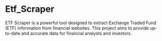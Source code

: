 # Etf_Scraper
ETF Scraper is a powerful tool designed to extract Exchange Traded Fund (ETF) information from financial websites. This project aims to provide up-to-date and accurate data for financial analysts and investors.
